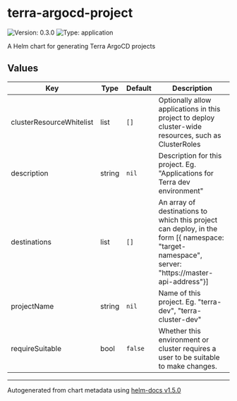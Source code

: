 # terra-argocd-project

![Version: 0.3.0](https://img.shields.io/badge/Version-0.3.0-informational?style=flat-square) ![Type: application](https://img.shields.io/badge/Type-application-informational?style=flat-square)

A Helm chart for generating Terra ArgoCD projects

## Values

| Key | Type | Default | Description |
|-----|------|---------|-------------|
| clusterResourceWhitelist | list | `[]` | Optionally allow applications in this project to deploy cluster-wide resources, such as ClusterRoles |
| description | string | `nil` | Description for this project. Eg. "Applications for Terra dev environment" |
| destinations | list | `[]` | An array of destinations to which this project can deploy, in the form [{ namespace: "target-namespace", server: "https://master-api-address"}] |
| projectName | string | `nil` | Name of this project. Eg. "terra-dev", "terra-cluster-dev" |
| requireSuitable | bool | `false` | Whether this environment or cluster requires a user to be suitable to make changes. |

----------------------------------------------
Autogenerated from chart metadata using [helm-docs v1.5.0](https://github.com/norwoodj/helm-docs/releases/v1.5.0)
